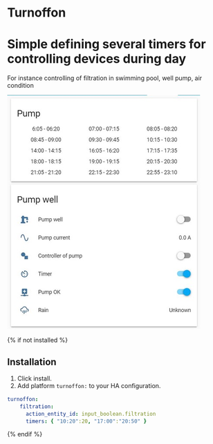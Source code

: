 # Turnoffon

# Simple defining several timers for controlling devices during day
For instance controlling of filtration in swimming pool, well pump, air condition

![Turnoffon](https://github.com/JiriKursky/Custom_components/blob/master/library/example_pump.JPG)

{% if not installed %}
## Installation

1. Click install.
2. Add platform `turnoffon:` to your HA configuration.

```yaml
turnoffon:
    filtration:
      action_entity_id: input_boolean.filtration
      timers: { "10:20":20, "17:00":"20:50" }      
```
{% endif %}
